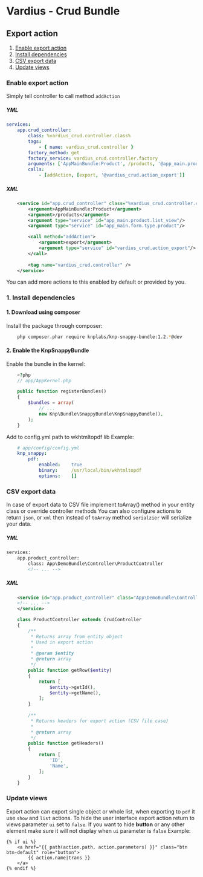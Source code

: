 Vardius - Crud Bundle
======================================

Export action
----------------
1. [Enable export action](#enable-export-action)
2. [Install dependencies](#install-dependencies)
3. [CSV export data](#csv-export-data)
4. [Update views](#update-views)

### Enable export action

Simply tell controller to call method `addAction`

##### YML
``` yml
services:
    app.crud_controller:
        class: %vardius_crud.controller.class%
        tags:
            - { name: vardius_crud.controller }
        factory_method: get
        factory_service: vardius_crud.controller.factory
        arguments: ['AppMainBundle:Product', /products, '@app_main.product.list_view', '@app_main.form.type.product']
        calls:
            - [addAction, [export, '@vardius_crud.action_export']]
```

##### XML
``` xml
    <service id="app.crud_controller" class="%vardius_crud.controller.class%" factory-service="vardius_crud.controller.factory" factory-method="get">
        <argument>AppMainBundle:Product</argument>
        <argument>/products</argument>
        <argument type="service" id="app_main.product.list_view"/>
        <argument type="service" id="app_main.form.type.product"/>

        <call method="addAction">
            <argument>export</argument>
            <argument type="service" id="vardius_crud.action_export"/>
        </call>
        
        <tag name="vardius_crud.controller" />
    </service>
```

You can add more actions to this enabled by default or provided by you.

### 1. Install dependencies

#### 1. Download using composer

Install the package through composer:

``` bash
    php composer.phar require knplabs/knp-snappy-bundle:1.2.*@dev
```

#### 2. Enable the KnpSnappyBundle

Enable the bundle in the kernel:

``` php
    <?php
    // app/AppKernel.php

    public function registerBundles()
    {
        $bundles = array(
            // ...
            new Knp\Bundle\SnappyBundle\KnpSnappyBundle(),
        );
    }
```

Add to config.yml path to wkhtmltopdf lib
Example:

``` yaml
    # app/config/config.yml
    knp_snappy:
        pdf:
            enabled:    true
            binary:     /usr/local/bin/wkhtmltopdf
            options:    []
```

### CSV export data

In case of export data to CSV file implement toArray() method in your entity class or override controller methods
You can also configure actions to return `json`, or `xml` then instead of `toArray` method `serialzier` will serialize your data.

##### YML
``` xml    
services:
    app.product_controller:
        class: App\DemoBundle\Controller\ProductController
        <!-- ... -->
```
##### XML
``` xml    
    <service id="app.product_controller" class="App\DemoBundle\Controller\ProductController" factory-service="vardius_crud.controller.factory" factory-method="get">
    <!-- ... -->
    </service>
```

``` php
    class ProductController extends CrudController
    {
        /**
         * Returns array from entity object
         * Used in export action
         *
         * @param $entity
         * @return array
         */
        public function getRow($entity)
        {
            return [
                $entity->getId(),
                $entity->getName(),
            ];
        }
    
        /**
         * Returns headers for export action (CSV file case)
         *
         * @return array
         */
        public function getHeaders()
        {
            return [
                'ID',
                'Name',
            ];
        }
    }
```

### Update views

Export action can export single object or whole list, when exporting to `pdf` it use `show` and `list` actions.
To hide the user interface export action return to views parameter `ui` set to `false`.
If you want to hide **button** or any other element make sure it will not display when `ui` parameter is `false`
Example:

```twig
{% if ui %}
    <a href="{{ path(action.path, action.parameters) }}" class="btn btn-default" role="button">
        {{ action.name|trans }}
    </a>
{% endif %}
```
